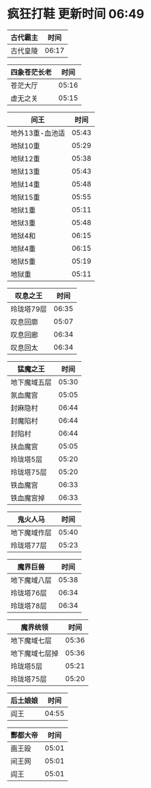 # 疯狂打鞋 更新时间 06:49

| 古代霸主   | 时间    |
|--------|-------|
| 古代皇陵 | 06:17 |

| 四象苍茫长老   | 时间    |
|--------|-------|
| 苍茫大厅 | 05:16 |
| 虚无之关 | 05:15 |

| 间王   | 时间    |
|--------|-------|
| 地外13重-血池适 | 05:43 |
| 地狱10重 | 05:29 |
| 地狱12重 | 05:38 |
| 地狱13重 | 05:43 |
| 地狱14重 | 05:48 |
| 地狱15重 | 05:55 |
| 地狱1重 | 05:11 |
| 地狱3重 | 05:48 |
| 地狱4和 | 06:15 |
| 地狱4重 | 06:15 |
| 地狱5重 | 05:19 |
| 地狱重 | 05:11 |

| 叹息之王   | 时间    |
|--------|-------|
| 玲珑塔79层 | 06:35 |
| 叹息回廓 | 05:07 |
| 叹息回廊 | 06:34 |
| 叹息回太 | 06:34 |

| 猛魔之王   | 时间    |
|--------|-------|
| 地下魔域五层 | 05:30 |
| 氛血魔宫 | 05:05 |
| 封麻隐村 | 06:44 |
| 封魔陷村 | 06:44 |
| 封陷村 | 06:44 |
| 扶血魔宫 | 05:05 |
| 玲珑塔5层 | 05:20 |
| 玲珑塔75层 | 05:20 |
| 铁血魔宫 | 06:33 |
| 铁血魔宫掉 | 06:33 |

| 鬼火人马   | 时间    |
|--------|-------|
| 地下魔域作层 | 05:40 |
| 玲珑塔77层 | 05:23 |

| 魔界巨兽   | 时间    |
|--------|-------|
| 地下魔域八层 | 05:38 |
| 玲珑塔76层 | 06:34 |
| 玲珑塔78层 | 06:34 |

| 魔界统领   | 时间    |
|--------|-------|
| 地下魔域七层 | 05:36 |
| 地下魔域七层掉 | 05:36 |
| 玲珑塔5层 | 05:21 |
| 玲珑塔75层 | 05:20 |

| 后土娘娘   | 时间    |
|--------|-------|
| 阎王 | 04:55 |

| 酆都大帝   | 时间    |
|--------|-------|
| 画王殴 | 05:01 |
| 间王网 | 05:01 |
| 阎王 | 05:01 |